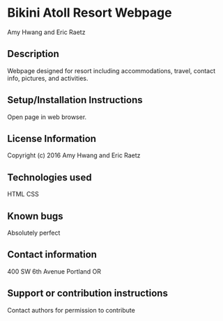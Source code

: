 # Bikini Atoll Resort Webpage

Amy Hwang and Eric Raetz

## Description
Webpage designed for resort including accommodations, travel, contact info, pictures, and activities.

## Setup/Installation Instructions
Open page in web browser.

## License Information
Copyright (c) 2016 Amy Hwang and Eric Raetz

## Technologies used
HTML
CSS

## Known bugs
Absolutely perfect

## Contact information
400 SW 6th Avenue Portland OR

## Support or contribution instructions
Contact authors for permission to contribute
